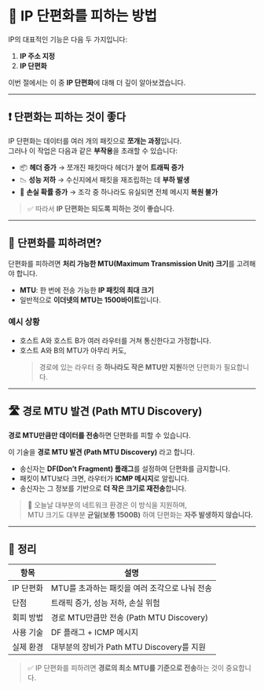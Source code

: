 # 🚫 IP 단편화를 피하는 방법

IP의 대표적인 기능은 다음 두 가지입니다:

1. **IP 주소 지정**
2. **IP 단편화**

이번 절에서는 이 중 **IP 단편화**에 대해 더 깊이 알아보겠습니다.

---

## ❗ 단편화는 피하는 것이 좋다

IP 단편화는 데이터를 여러 개의 패킷으로 **쪼개는 과정**입니다.  
그러나 이 작업은 다음과 같은 **부작용**을 초래할 수 있습니다:

- 📦 **헤더 증가** → 쪼개진 패킷마다 헤더가 붙어 **트래픽 증가**
- 📉 **성능 저하** → 수신지에서 패킷을 재조립하는 데 **부하 발생**
- 🚫 **손실 확률 증가** → 조각 중 하나라도 유실되면 전체 메시지 **복원 불가**

> ✅ 따라서 **IP 단편화는 되도록 피하는 것이 좋습니다.**

---

## 📏 단편화를 피하려면?

단편화를 피하려면 **처리 가능한 MTU(Maximum Transmission Unit) 크기**를 고려해야 합니다.

- **MTU**: 한 번에 전송 가능한 **IP 패킷의 최대 크기**  
- 일반적으로 **이더넷의 MTU는 1500바이트**입니다.

### 예시 상황

- 호스트 A와 호스트 B가 여러 라우터를 거쳐 통신한다고 가정합니다.
- 호스트 A와 B의 MTU가 아무리 커도,
  > 경로에 있는 라우터 중 **하나라도 작은 MTU만 지원**하면 단편화가 필요합니다.

---

## 🛣 경로 MTU 발견 (Path MTU Discovery)

**경로 MTU만큼만 데이터를 전송**하면 단편화를 피할 수 있습니다.

이 기술을 **경로 MTU 발견 (Path MTU Discovery)** 라고 합니다.

- 송신자는 **DF(Don’t Fragment) 플래그**를 설정하여 단편화를 금지합니다.
- 패킷이 MTU보다 크면, 라우터가 **ICMP 메시지**로 알립니다.
- 송신자는 그 정보를 기반으로 **더 작은 크기로 재전송**합니다.

> 📌 오늘날 대부분의 네트워크 환경은 이 방식을 지원하며,  
> MTU 크기도 대부분 **균일(보통 1500B)** 하여 단편화는 **자주 발생하지 않습니다.**

---

## 🧾 정리

| 항목 | 설명 |
|------|------|
| IP 단편화 | MTU를 초과하는 패킷을 여러 조각으로 나눠 전송 |
| 단점 | 트래픽 증가, 성능 저하, 손실 위험 |
| 회피 방법 | 경로 MTU만큼만 전송 (Path MTU Discovery) |
| 사용 기술 | DF 플래그 + ICMP 메시지 |
| 실제 환경 | 대부분의 장비가 Path MTU Discovery를 지원 |

> ✅ IP 단편화를 피하려면 **경로의 최소 MTU를 기준으로 전송**하는 것이 중요합니다.
